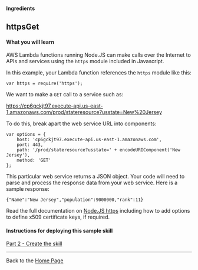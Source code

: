 #### Ingredients
## httpsGet <a id="title"></a>

#### What you will learn

AWS Lambda functions running Node.JS can make calls over the Internet to APIs and services using the ```https``` module included in Javascript.

In this example, your Lambda function references the `https` module like this:

    var https = require('https');

We want to make a `GET` call to a service such as:

https://cp6gckjt97.execute-api.us-east-1.amazonaws.com/prod/stateresource?usstate=New%20Jersey

To do this, break apart the web service URL into components:

```
var options = {
    host: 'cp6gckjt97.execute-api.us-east-1.amazonaws.com',
    port: 443,
    path: '/prod/stateresource?usstate=' + encodeURIComponent('New Jersey'),
    method: 'GET'
};
```

This particular web service returns a JSON object.
Your code will need to parse and process the response data from your web service.
Here is a sample response:

    {"Name":"New Jersey","population":9000000,"rank":11}

Read the full documentation on [Node.JS https](https://nodejs.org/api/https.html#https_https_request_options_callback)
including how to add options to define x509 certificate keys, if required.


#### Instructions for deploying this sample skill
[Part 2 - Create the skill](./PAGE2.md#title)

<hr />

Back to the [Home Page](../../README.md#title)
